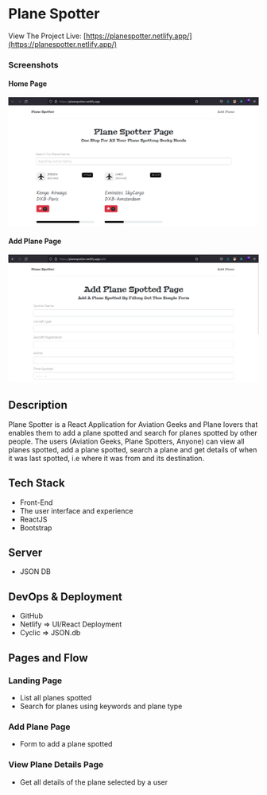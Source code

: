 # Plane Spotter

View The Project Live: [https://planespotter.netlify.app/](https://planespotter.netlify.app/)

### Screenshots

#### Home Page
![Home Page](/home.png)

#### Add Plane Page

![Add Page](/addPage.png)

## Description

Plane Spotter is a React Application for Aviation Geeks and Plane lovers that enables them to add a plane spotted and search for planes spotted by other people. The users (Aviation Geeks, Plane Spotters, Anyone) can view all planes spotted, add a plane spotted, search a plane and get details of when it was last spotted, i.e where it was from and its destination.

## Tech Stack
- Front-End
- The user interface and experience
- ReactJS
- Bootstrap

## Server
- JSON DB

## DevOps & Deployment
- GitHub
- Netlify => UI/React Deployment
- Cyclic => JSON.db

## Pages and Flow

### Landing Page
- List all planes spotted
- Search for planes using keywords and plane type

### Add Plane Page
- Form to add a plane spotted

### View Plane Details Page
- Get all details of the plane selected by a user
